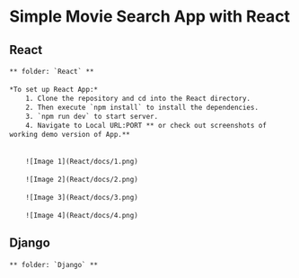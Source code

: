 # Simple Movie Search App with React

## React
    ** folder: `React` **
    
    *To set up React App:*
        1. Clone the repository and cd into the React directory. 
        2. Then execute `npm install` to install the dependencies.
        3. `npm run dev` to start server. 
        4. Navigate to Local URL:PORT ** or check out screenshots of working demo version of App.**


        ![Image 1](React/docs/1.png)
       
        ![Image 2](React/docs/2.png)

        ![Image 3](React/docs/3.png)

        ![Image 4](React/docs/4.png)


## Django
    ** folder: `Django` **
